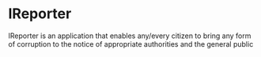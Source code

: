 # IReporter

 IReporter is an application that enables any/every citizen to bring any form of corruption to the notice of appropriate authorities and the general public


